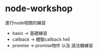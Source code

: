 # node-workshop
進行node相關的練習
- basic -> 基礎練習
- callback -> 體驗callback hell
- promise -> promise物件 以及 語法糖練習